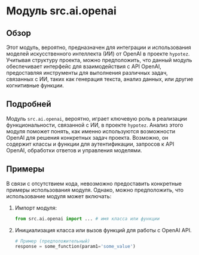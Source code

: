 # Модуль src.ai.openai

## Обзор

Этот модуль, вероятно, предназначен для интеграции и использования моделей искусственного интеллекта (ИИ) от OpenAI в проекте `hypotez`. Учитывая структуру проекта, можно предположить, что данный модуль обеспечивает интерфейс для взаимодействия с API OpenAI, предоставляя инструменты для выполнения различных задач, связанных с ИИ, таких как генерация текста, анализ данных, или другие когнитивные функции.

## Подробней

Модуль `src.ai.openai`, вероятно, играет ключевую роль в реализации функциональности, связанной с ИИ, в проекте `hypotez`. Анализ этого модуля поможет понять, как именно используются возможности OpenAI для решения конкретных задач проекта. Возможно, он содержит классы и функции для аутентификации, запросов к API OpenAI, обработки ответов и управления моделями.

## Примеры

В связи с отсутствием кода, невозможно предоставить конкретные примеры использования модуля. Однако, можно предположить, что использование модуля может включать:

1.  Импорт модуля:

    ```python
    from src.ai.openai import ... # имя класса или функции
    ```

2.  Инициализация класса или вызов функций для работы с OpenAI API.

    ```python
    # Пример (предположительный)
    response = some_function(param1='some_value')
    ```